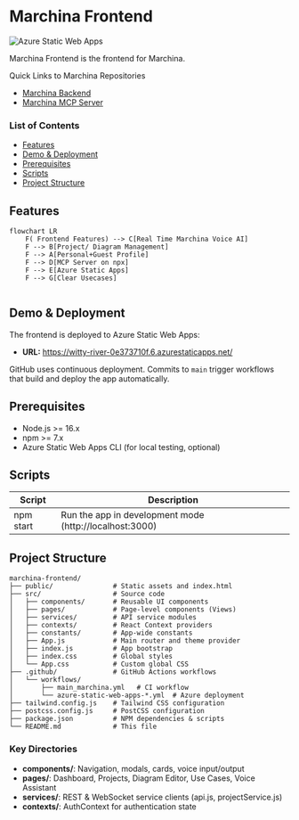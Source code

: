 # Marchina Frontend

![Azure Static Web Apps](https://img.shields.io/badge/deployed--on-Azure%20Static%20Web%20Apps-blue)

Marchina Frontend is the frontend for Marchina.

Quick Links to Marchina Repositories
- [Marchina Backend](https://github.com/Paul-M-Kallarackal/marchina-backend)
- [Marchina MCP Server](https://github.com/Paul-M-Kallarackal/marchina-mcp)

### List of Contents
- [Features](#features)
- [Demo & Deployment](#demo--deployment)
- [Prerequisites](#prerequisites)
- [Scripts](#scripts)
- [Project Structure](#project-structure)

## Features

```mermaid
flowchart LR
    F( Frontend Features) --> C[Real Time Marchina Voice AI]
    F --> B[Project/ Diagram Management]
    F --> A[Personal+Guest Profile]
    F --> D[MCP Server on npx]
    F --> E[Azure Static Apps]
    F --> G[Clear Usecases]
   
```

## Demo & Deployment

The frontend is deployed to Azure Static Web Apps:

- **URL:** https://witty-river-0e373710f.6.azurestaticapps.net/

GitHub uses continuous deployment. Commits to `main` trigger workflows that build and deploy the app automatically.

## Prerequisites

- Node.js >= 16.x
- npm >= 7.x
- Azure Static Web Apps CLI (for local testing, optional)


## Scripts

| Script          | Description                             |
|-----------------|-----------------------------------------|
| npm start       | Run the app in development mode (http://localhost:3000)

## Project Structure

```
marchina-frontend/
├── public/               # Static assets and index.html
├── src/                  # Source code
│   ├── components/       # Reusable UI components
│   ├── pages/            # Page-level components (Views)
│   ├── services/         # API service modules
│   ├── contexts/         # React Context providers
│   ├── constants/        # App-wide constants
│   ├── App.js            # Main router and theme provider
│   ├── index.js          # App bootstrap
│   ├── index.css         # Global styles
│   └── App.css           # Custom global CSS
├── .github/              # GitHub Actions workflows
│   └── workflows/
│       ├── main_marchina.yml   # CI workflow
│       └── azure-static-web-apps-*.yml  # Azure deployment
├── tailwind.config.js    # Tailwind CSS configuration
├── postcss.config.js     # PostCSS configuration
├── package.json          # NPM dependencies & scripts
└── README.md             # This file
```

### Key Directories

- **components/**: Navigation, modals, cards, voice input/output
- **pages/**: Dashboard, Projects, Diagram Editor, Use Cases, Voice Assistant
- **services/**: REST & WebSocket service clients (api.js, projectService.js)
- **contexts/**: AuthContext for authentication state

